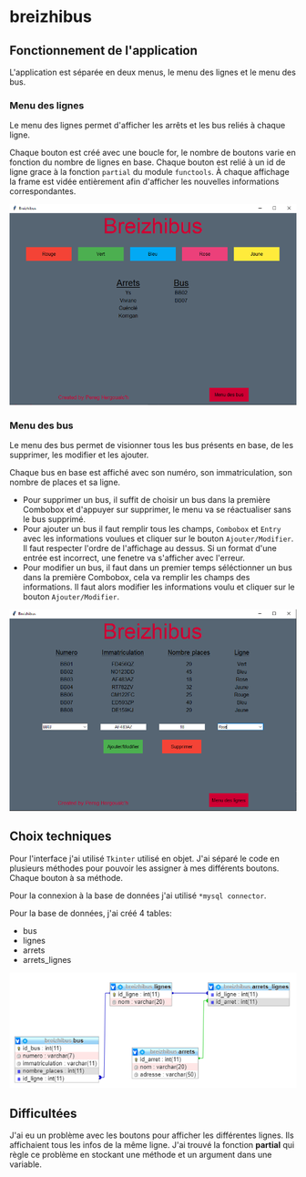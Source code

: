 # breizhibus
## Fonctionnement de l'application
L'application est séparée en deux menus, le menu des lignes et le menu des bus.

### Menu des lignes
Le menu des lignes permet d'afficher les arrêts et les bus reliés à chaque ligne.

Chaque bouton est créé avec une boucle for, le nombre de boutons varie en fonction du nombre de lignes en base. Chaque bouton est relié à un id de ligne grace à la fonction ```partial``` du module ```functools```. À chaque affichage la frame est vidée entièrement afin d'afficher les nouvelles informations correspondantes.

![menu lignes](./images/menu_lignes.PNG)

### Menu des bus
Le menu des bus permet de visionner tous les bus présents en base, de les supprimer, les modifier et les ajouter.

Chaque bus en base est affiché avec son numéro, son immatriculation, son nombre de places et sa ligne.
- Pour supprimer un bus, il suffit de choisir un bus dans la première Combobox et d'appuyer sur supprimer, le menu va se réactualiser sans le bus supprimé.
- Pour ajouter un bus il faut remplir tous les champs, ```Combobox``` et ```Entry``` avec les informations voulues et cliquer sur le bouton ```Ajouter/Modifier```. Il faut respecter l'ordre de l'affichage au dessus. Si un format d'une entrée est incorrect, une fenetre va s'afficher avec l'erreur.
- Pour modifier un bus, il faut dans un premier temps séléctionner un bus dans la première Combobox, cela va remplir les champs des informations. Il faut alors modifier les informations voulu et cliquer sur le bouton ```Ajouter/Modifier```.

![menu bus](./images/menu_bus.PNG)

## Choix techniques

Pour l'interface j'ai utilisé ```Tkinter``` utilisé en objet.
J'ai séparé le code en plusieurs méthodes pour pouvoir les assigner à mes différents boutons. Chaque bouton à sa méthode.

Pour la connexion à la base de données j'ai utilisé ```*mysql connector```.

Pour la base de données, j'ai créé 4 tables:
- bus
- lignes
- arrets
- arrets_lignes

![bdd](./images/schema_bdd.PNG)

## Difficultées 

J'ai eu un problème avec les boutons pour afficher les différentes lignes. Ils affichaient tous les infos de la même ligne. J'ai trouvé la fonction **partial** qui règle ce problème en stockant une méthode et un argument dans une variable.
